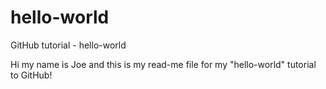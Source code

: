 # hello-world
GitHub tutorial - hello-world

Hi my name is Joe and this is my read-me file for my "hello-world" tutorial to GitHub!
